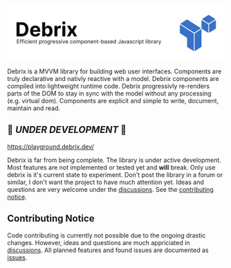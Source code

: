 <div align="center">
  
<picture>
  <source media="(prefers-color-scheme: dark)" srcset="https://raw.githubusercontent.com/debrixjs/assets/main/images/banner.dark.svg">
  <img alt="Debrix Banner: Efficient progressive component-based Javascript library" src="https://raw.githubusercontent.com/debrixjs/assets/main/images/banner.svg">
</picture>

</div>

Debrix is a MVVM library for building web user interfaces. Components are truly declarative and nativly reactive with a model. Debrix components are compiled into lightweight runtime code. Debrix progressivly re-renders parts of the DOM to stay in sync with the model without any processing (e.g. virtual dom). Components are explicit and simple to write, document, maintain and read.

## 🚧 _UNDER DEVELOPMENT_ 🚧

https://playground.debrix.dev/

Debrix is far from being complete. The library is under active development. Most features are not implemented or tested yet and **will** break. Only use debrix is it's current state to experiment. Don't post the library in a forum or similar, I don't want the project to have much attention yet. Ideas and questions are very welcome under the [discussions](https://github.com/debrixjs/debrix/discussions). See the [contributing notice](#contributing-notice).


## Contributing Notice

Code contributing is currently not possible due to the ongoing drastic changes. However, ideas and questions are much appriciated in [discussions](https://github.com/debrixjs/debrix/discussions). All planned features and found issues are documented as [issues](https://github.com/debrixjs/debrix/issuess).
